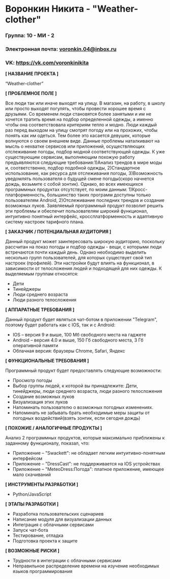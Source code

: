# Воронкин Никита - "Weather-clother"

 ### Группа: 10 - МИ - 2
 ### Электронная почта: voronkin.04@inbox.ru
 ### VK: https://vk.com/voronkinikita


 **[ НАЗВАНИЕ ПРОЕКТА ]**

 “Weather-clother”

 **[ ПРОБЛЕМНОЕ ПОЛЕ ]**

 Все люди так или иначе выходят на улицу. В магазин, на работу, в школу или просто выходят погулять, чтобы провести хорошее время с друзьями. Со временем люди становятся более занятыми и им не хочется тратить время на подбор определенной одежды, а именно чтобы она соответствовала критериям тепло и модно. Люди каждый раз перед выходом на улицу смотрят погоду или на прохожих, чтобы понять как им одеться. Тем более это касается девушек, которые волнуются о своем внешнем виде. Данные проблемы наталкивают на мысль о нехватке сервисов или приложений, осуществляющих отслеживание погоды, подбор модной соответствующей одежды. К уже существующим сервисам, выполняющим похожую работу предъявляются следующие требования:1)Анализ трендов в мире моды и, соответственно, подбор подобной одежды, 2)Стандартное использование, как ресурса для отслеживания погоды, 3)Возможность уведомлять пользователя о будущей смене погоды(скоро начнется дождь, возьмите с собой зонтик). Однако, во всех имеющихся программных продуктах отсутствует, по моим данным: 1)Кросс-платформенность, большинство таких программ доступны только пользователям Android, 2)Отслеживание последних трендов и создание возможных луков. Заявляемый программный продукт позволит решить эти проблемы и обеспечит пользователям широкий функционал, интуитивно понятный интерфейс, кроссплатформенность и адаптивную систему настроек тарифного плана.

 **[ ЗАКАЗЧИК / ПОТЕНЦИАЛЬНАЯ АУДИТОРИЯ ]**

 Данный продукт может заинтересовать широкую аудиторию, поскольку рассчитан на показ погоды и подбор одежды - вещи, с которыми люди встречаются почти каждый день. Однако необходимо выделить несколько групп пользователей, для которых существует свой тип настроек (профилей). Эти настройки будут влиять на функционал, в зависимости от телосложения людей и подходящей для них одежды. К выделяемым группам относятся:

 * Дети
 * Тинейджеры 
 * Люди среднего возраста
 * Люди разного телосложения

 **[ АППАРАТНЫЕ ТРЕБОВАНИЯ ]** 

 Данный продукт будет являться чат-ботом в приложении "Telegram", поэтому будет работать как с IOS, так и с Android:

 * IOS – версия 9 и выше, 100 Мб свободного места на гаджете
 * Android – версия 4.0 и выше, 150 Гб свободного места, 3 Гб оперативной памяти
 * Облачная версия: браузеры Chrome, Safari, Яндекс

 **[ ФУНКЦИОНАЛЬНЫЕ ТРЕБОВАНИЯ ]**

 Программный продукт будет предоставлять следующие возможности:
 * Просмотр погоды 
 * Выбор группы людей, к которой вы принадлежите: Дети, тинейджеры, люди среднего возраста, люди разного телосложения
 * Создание возможных луков
 * Визуализация этих луков
 * Напоминать пользователю о возможных погодных изменениях.
 * Напоминать не забывать брать необходимые меры защиты от погодных воздействий(взять зонтик, если сегодня дождь)

 **[ ПОХОЖИЕ / АНАЛОГИЧНЫЕ ПРОДУКТЫ ]**

 Анализ 2 программных продуктов, которые максимально приближены к заданному функционалу, показал, что:

 * Приложение – "Swackett": не обладает легким интуитивно-понятным интерфейсом
 * Приложение – "DressCast": не поддерживается на IOS устройствах
 * Приложение – "MeteoDress:Погода": платное приложение, имеющее мало скачиваний

 **[ ИНСТРУМЕНТЫ РАЗРАБОТКИ ]**

 *	Python/JavaScript

 **[ ЭТАПЫ РАЗРАБОТКИ ]**

 *	Разработка пользовательских сценариев
 *	Написание модуля для визуализации данных
 *	Интеграция с облачными сервисами
 * Запуск чат-бота
 *	Тестирование, отладка
 *	Подготовка проекта к защите

 **[ ВОЗМОЖНЫЕ РИСКИ ]**

 *	Трудности в интеграции с облачными сервисами
 *	Неправильное распределение времени на изучение необходимых языков программирования
